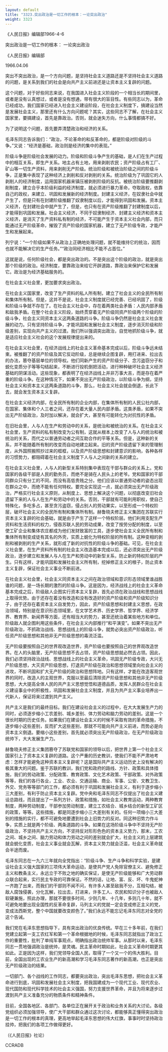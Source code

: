 ```yaml
---
layout: default
title: "3323.突出政治是一切工作的根本：一论突出政治"
weight: 3323
---
```


《人民日报》编辑部1966-4-6

突出政治是一切工作的根本： 一论突出政治

《人民日报》编辑部

1966.04.06

突出不突出政治，是一个方向问题，是坚持社会主义道路还是不坚持社会主义道路的问题，是关系到我们的社会是向共产主义前进还是让资本主义复辟的问题。

这个问题，对于好些同志来说，在我国进入社会主义阶段的一个相当长的期间里，或者是没有认真想过，或者是没有想通，带有很大的盲目性。有些同志以为，革命已经成功，我们国家已经进入社会主义建设阶段，在社会主义制度下，搞建设当然是发展社会主义，那里还有什么方向问题呢？其实，这些同志不了解，在社会主义国家里，要搞建设，首先是靠政治。否则，就会迷失方向，什么事情都搞不好。

为了说明这个问题，首先要弄清楚政治和经济的关系。

毛泽东同志告诉我们：“政治，不论革命的和反革命的，都是阶级对阶级的斗争。”又说：“经济是基础，政治则是经济的集中的表现。”

阶级斗争是阶级社会发展的动力。阶级和阶级斗争产生的基础，是人们在生产过程中的相互关系，即生产关系。地主占有土地，用来剥削农民；资产阶级占有工厂、矿山等一切生产资料，用来剥削无产阶级。统治阶级和被统治阶级之间的阶级斗争，正是集中表现了这种经济上剥削和反对剥削的关系。统治阶级为了巩固它的人剥削人的经济制度，运用国家机器来镇压被剥削阶级的反抗。被统治阶级要推翻剥削制度，建立合乎本阶级利益的经济制度，就必须进行暴力革命，夺取政权，依靠自己的政权，来建立、巩固和发展新的经济制度。封建主义经济，在奴隶社会中就产生了，但是只有在封建阶级推翻了奴隶制度以后，才能得到巩固和发展。资本主义经济，在封建社会中就产生了，但是，也只有在资产阶级推翻了封建制度以后，才能得到巩固和发展。社会主义经济，不同于奴隶制经济、封建主义经济和资本主义经济，是消灭了生产资料私有制的经济，不可能产生于资本主义社会内部，而只能通过无产阶级革命，摧毁了资产阶级的国家机器，建立了无产阶级专政，才能产生和发展起来。

列宁说：“一个阶级如果不从政治上正确地处理问题，就不能维持它的统治，因而也就不能解决它的生产任务。”“政治同经济相比不能不占首位。”

这就是说，任何阶级社会，都是突出政治的。不是突出这个阶级的政治，就是突出那个阶级的政治。经济制度，要靠政治来给它开辟道路，靠政治来保护它和发展它。政治是为经济基础服务的。

在社会主义社会里，更加要求突出政治。

在社会主义国家里，改变了生产资料的私人所有制，建立了社会主义的全民所有制和集体所有制。但是，这并不是说，社会主义制度就已经完善、已经巩固了，阶级和阶级斗争就不存在了。在社会主义社会中，存在着两类社会矛盾：人民内部矛盾和敌我矛盾。在整个社会主义阶段，始终贯穿着无产阶级同资产阶级两个阶级的阶级斗争，社会主义同资本主义这两条道路的斗争。阶级斗争仍然是社会主义社会发展的动力。只有坚持阶级斗争，才能巩固和发展社会主义制度，逐步消灭阶级和阶级差别，实现向共产主义的过渡。我们所以强调突出政治，自觉地抓阶级斗争，就是适应社会主义社会的这个发展规律提出来的。

在社会主义社会里，在经济战线上的社会主义革命基本完成以后，阶级斗争远未结束。被推翻了的资产阶级及其它反动阶级，总是继续企图复辟，用打进来、拉出去的办法，篡夺基层单位的领导权。他们同新产生的资产阶级分子、念污盗窃分子和蜕化变质分子等等勾结起来，不断进行投机倒把活动，进行种种破坏社会主义经济基础的阴谋活动。这些现象，都表明了在经济战线上并非万事大吉，而是存在着严重的阶级斗争。在这种情况下，如果不突出无产阶级政治，以阶级斗争为纲，坚持社会主义和资本主义这两条道路的斗争，那么，社会主义社会就会倒退，长此下去，就会发生资本主义复辟。

在社会主义经济内部，在全民所有制的企业内部，在集体所有制的人民公社内部，在国家、集体和个人三者之间，还存在着大量人民内部矛盾。这类矛盾，如果不突出无产阶级政治，及时加以解决，就会扩大，甚至有可能转化为对抗性的矛盾。

在旧社会里，人与人在生产和劳动中的关系，是统治和被统治的关系。在社会主义社会里，生产资料的私有制改变为公有制，这就从根本上改变了人与人的统治和被统治的关系，而代之以普通劳动者之间互助合作的平等关系。但是，这种新的关系，并不能随着所有制的改变而自动地建立起来。旧的资产阶级遗留下来的管理制度，从外国照搬照抄过来的框框，以及资产阶级思想和封建意识的影响，各种各样的习惯势力，都阻碍着在社会主义制度下人与人之间新的关系的建立。

在社会主义社会里，人与人的新型关系特别集中表现在干部与群众的关系上。党和国家的各级干部是人民的勤务员，而绝不是骑在人民头上的老爷。党和国家的干部同群众只有分工的不同，而没有高低贵贱之分。他们应该以普通劳动者的姿态出现在群众之中，而绝不能有任何特权。要完全实现这一点，就必须突出无产阶级政治，严格实行社会主义原则，从制度上、思想上解决这个问题，以彻底改变旧社会遗留下来的人与人在生产和劳动中的关系。否则，干部就有可能利用职权，使自己特殊化，多吃多占，甚至贪污盗窃，侵占别人的劳动果实，以至形成一个特权阶层，破坏社会主义的全民所有制和集体所有制。赫鲁晓夫修正主义集团在苏联实行资本主义复辟的社会基础，就是由于产生了这样一个特权阶层。他们利用支配生产资料和生活资料的权力，侵吞苏联人民的劳动成果，改变了按劳分配的制度，以至使工矿企业和集体农庄都成为他们发财致富的工具，逐步使社会主义全民所有制和集体所有制变成徒有其名的外壳，实质上蜕化为特权阶层的所有制。这种变相的剥削和被剥削的生产关系，就形成了新的对抗性的阶级斗争的基础。可见，在社会主义社会里，在生产资料所有制的社会主义改造基本完成以后，还必须突出无产阶级政治，逐步建立和发展人与人在生产和劳动中的新型关系，防止新的特权阶层的产生。只有这样，才能巩固和发展社会主义所有制，挖掉修正主义的根子，防止资本主义复辟，保证社会主义事业不断前进。

在社会主义社会里，社会主义同资本主义之间在政治领域和意识形态领域里谁战胜谁的问题，是一场长期的激烈的阶级斗争。这是因为，经济战线上的社会主义革命基本完成之后，阶级敌人企图实行资本主义复辟，首先必须在政治战线和思想战线上取得优势。由于还存在着没有改造和没有改造好的资产阶级和资产阶级知识分子，由于还存在着资本主义自发势力，因此，资产阶级思想和封建主义思想，在政治领域，特别是在意识形态领域里，在文学艺术界、历史学界、哲学界、经济学界、教育界、新闻界等方面，还有相当大的势力，甚至还统治着某些地方和单位。阶级敌人就企图利用这些条件，在社会主义内部推行“和平演变”。如果不突出无产阶级政治，不抓政治战线、思想战线上的阶级斗争，就势必突出资产阶级政治，听任资产阶级思想和其他非无产阶级思想的毒流泛滥。

无产阶级要按照自己的世界观改造世界，资产阶级也要按照自己的世界观改造世界。在人的头脑里，无产阶级思想不去占领，资产阶级思想就必然去占领。因此，我们必须坚持政治战线、思想战线上的社会主义革命，巩固无产阶级专政，大兴无产阶级思想，大灭资产阶级思想，打退资产阶级在政治和思想领域里向社会主义的进攻，不断巩固和扩大无产阶级的政治和思想阵地。只有这样，才能在改造客观世界的同时，改造人的主观世界，克服以至最后清除资产阶级思想和其他非无产阶级思想，大大提高全体人民的共产主义思想觉悟和道德品质，发挥人民群众在社会主义建设事业中的积极性，巩固和发展社会主义制度，并且为共产主义事业培养出一代新人，保证将来过渡到共产主义。

共产主义是我们的最终目标。我们在建设社会主义的过程中，在大大发展生产力的同时，必须逐步缩小工农差别、城乡差别、体力劳动和脑力劳动的差别。这是一个很长时期的历史任务。如果我们在建设社会主义的时候不采取有效的革命措施，不逐步缩小这些差别，反而扩大这些差别，那就不可能向共产主义前进，而势必是向资本主义倒退。要缩小这些差别，首先就必须突出无产阶级政治，在无产阶级政治统帅下，大大发展生产力。

赫鲁晓夫修正主义集团篡夺了苏联党和国家的领导以后，把世界上第一个社会主义国家引上了资本主义复辟的道路。这个严重的历史教训，使我们不能不严肃地考虑：怎样才能避免这种资本主义复辟呢？这是国际共产主义运动历史上没有解决的极其重大的问题。鉴于苏联的教训，我们党和政府的路线、方针、政策和具体措施，我们的劳动政策、分配政策、教育政策、文化艺术政策、干部政策、对外政策等等，我们的各行各业，工业、农业、交通运输、商业、军事、公安、文教卫生、外交、党务等等部门的工作，都必须有利于巩固和发展社会主义，有利于逐步缩小三大差别，有利于防止资本主义复辟。党中央和毛泽东同志不仅提出了社会主义建设总路线，而且提出了一系列方针、政策和措施，如社会主义教育运动，两种教育制度，两种劳动制度，干部参加劳动制度，建立工农结合、城乡结合的新型工矿区的政策，等等。这些措施，都是同逐步缩小三大差别有关的。任何一项缩小三大差别的措施的实行，都不可避免地要遭到社会上旧势力的反对。同这种旧势力作斗争，实质上就是两个阶级、两条道路的斗争。如果在这场阶级斗争中不坚持无产阶级政治，不坚持共产主义方向，不坚持反对形形色色的资本主义势力，那末，工农之间、城乡之间、脑力劳动和体力劳动之间的差别就会扩大，社会主义的上层建筑就会蜕化变质，社会主义事业就会瓦解，资本主义势力就会泛滥，社会主义革命就会半途而废。

毛泽东同志在一九六三年就向全党指出：“阶级斗争、生产斗争和科学实验，是建设社会主义强大国家的三项伟大革命运动，是使共产党人免除官僚主义、避免修正主义和教条主义，永远立于不败之地的确实保证，是使无产阶级能够和广大劳动群众联合起来，实行民主专政的可靠保证。不然的话，让地、富、反、坏、牛鬼蛇神一齐跑了出来，而我们的干部则不闻不问，有许多人甚至敌我不分，互相勾结，被敌人腐蚀侵袭，分化瓦解，拉出去，打进来，许多工人、农民和知识分子也被敌人软硬兼施，照此办理，那就不要很多时间，少则几年、十几年，多则几十年，就不可避免地要出现全国性的反革命复辟，马列主义的党就一定会变成修正主义的党，变成法西斯党，整个中国就要改变颜色了。”我们永远不能忘记毛泽东同志对全党的这个告诫。

我们党在毛泽东思想指导下，具有突出政治的优良传统。早在三十多年前，在我们党建立起第一支工农红军和第一个革命根据地的时候，毛泽东同志就指出了政治工作的重要性，批判了单纯军事观点，明确指出政治统帅军事。从那时以来，毛泽东同志一贯地强调政治是统帅，是灵魂。民主革命时期如此，社会主义革命时期更其如此。正是因为这样，我们党领导全国人民，取得了一个又一个的伟大胜利。目前，全国出现的工农业生产的新高潮和学习毛泽东同志著作的新高潮，也正是突出无产阶级政治的结果。

一切部门、各个战线的工作同志，都要突出政治，突出毛泽东思想，把社会主义革命进行到底，巩固和发展社会主义制度，把我国建成为一个现代工业、现代农业、现代国防和现代科学技术的社会主义强国，努力支援世界革命，并且为将来逐步过渡到共产主义准备充分的物质条件和精神条件。

目前，全国各地区、各部门、各单位正在展开关于政治和业务关系的大讨论。各级党组织必须加强领导，使广大干部和群众通过这次讨论，都能够真正懂得突出政治是一切工作的根本的真理，更高地举起毛泽东思想的伟大红旗，事事时时坚持政治挂帅，把我们的各项工作做得更好。

（《人民日报》社论）

CCRADB

